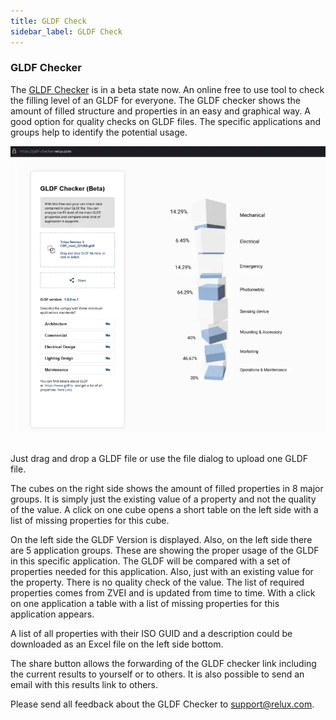```yaml
---
title: GLDF Check
sidebar_label: GLDF Check
---
```

<!-- markdownlint-disable MD033 (no html im markdown) -->

### GLDF Checker

The [GLDF Checker](https://gldf-checker.relux.com/) is in a beta state now. An online free to use tool to check the filling level of an GLDF for everyone. The GLDF checker shows the amount of filled structure and properties in an easy and graphical way. A good option for quality checks on GLDF files. The specific applications and groups help to identify the potential usage.

<img src="/img/docs/tools/gldf_checker.webp" alt="GLDF Checker" width="750" /><br/><br/>

Just drag and drop a GLDF file or use the file dialog to upload one GLDF file.

The cubes on the right side shows the amount of filled properties in 8 major groups. It is simply just the existing value of a property and not the quality of the value. A click on one cube opens a short table on the left side with a list of missing properties for this cube.

On the left side the GLDF Version is displayed. Also, on the left side there are 5 application groups. These are showing the proper usage of the GLDF in this specific application. The GLDF will be compared with a set of properties needed for this application. Also, just with an existing value for the property. There is no quality check of the value. The list of required properties comes from ZVEI and is updated from time to time. With a click on one application a table with a list of missing properties for this application appears.

A list of all properties with their ISO GUID and a description could be downloaded as an Excel file on the left side bottom.

The share button allows the forwarding of the GLDF checker link including the current results to yourself or to others. It is also possible to send an email with this results link to others.

Please send all feedback about the GLDF Checker to <support@relux.com>.
